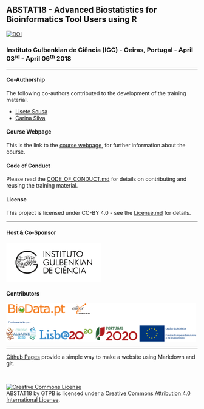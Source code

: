## ABSTAT18 - Advanced Biostatistics for Bioinformatics Tool Users using R
[![DOI](https://zenodo.org/badge/123091386.svg)](https://zenodo.org/badge/latestdoi/123091386)

###  Instituto Gulbenkian de Ciência (IGC) - Oeiras, Portugal - April 03<sup>rd</sup> - April 06<sup>th</sup> 2018

---

#### Co-Authorship

The following co-authors contributed to the development of the training material.

* [Lisete Sousa](https://github.com/lslisousa)
* [Carina Silva](https://github.com/CarinaSilva)


#### Course Webpage
This is the link to the [course webpage](http://gtpb.igc.gulbenkian.pt/bicourses/2018/ABSTAT18/), for further information about the course.

#### Code of Conduct
Please read the [CODE_OF_CONDUCT.md](./CODE_OF_CONDUCT.md) for details on contributing and reusing the training material.

#### License
This project is licensed under CC-BY 4.0 - see the [License.md](License.md) for details.

---

#### Host & Co-Sponsor

<a href="http://www.igc.gulbenkian.pt/"><img src="./assets/readme_img/Logo_IGC_2014.png" alt="Instituto Gulbenkian de Ciência" width="250px"></a>

#### Contributors

<a href="https://biodata.pt/"><img src="./assets/readme_img/BIoData_and_co-financiadores.png" alt="Instituto Gulbenkian de Ciência" width="500px"></a>

---

[Github Pages](https://pages.github.com) provide a simple way to make a website using Markdown and git.

<br/>

<a rel="license" href="http://creativecommons.org/licenses/by/4.0/"><img alt="Creative Commons License" style="border-width:0" src="https://i.creativecommons.org/l/by/4.0/88x31.png" /></a><br /><span xmlns:dct="http://purl.org/dc/terms/" property="dct:title">ABSTAT18</span> by <span xmlns:cc="http://creativecommons.org/ns#" property="cc:attributionName">GTPB</span> is licensed under a <a rel="license" href="http://creativecommons.org/licenses/by/4.0/">Creative Commons Attribution 4.0 International License</a>.
